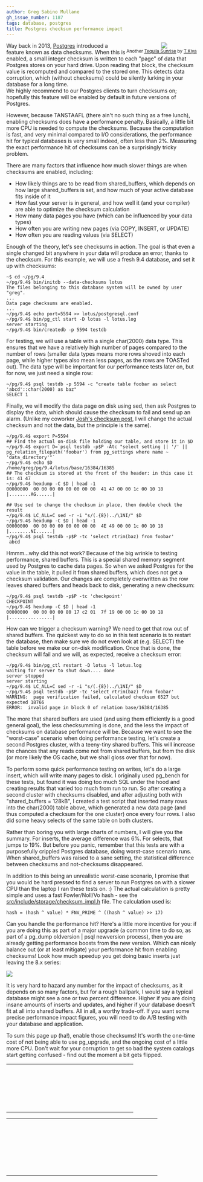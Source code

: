 ```yaml
---
author: Greg Sabino Mullane
gh_issue_number: 1187
tags: database, postgres
title: Postgres checksum performance impact
---
```




<div class="separator" style="clear: both; float: right; text-align: center;"><a href="/blog/2015/12/31/postgres-checksum-performance-impact/image-0-big.jpeg" imageanchor="1" style="clear: right; margin-bottom: 1em; margin-left: 1em;"><img border="0" src="/blog/2015/12/31/postgres-checksum-performance-impact/image-0.jpeg"/></a><br/><small>Another <a href="https://flic.kr/p/BGxbqv">Tequila Sunrise</a> by <a href="https://www.flickr.com/photos/cq-biker/">T.Kiya</a></small></div>

Way back in 2013, [Postgres](http://www.postgres.org/) introduced a feature known as data checksums. 
When this is enabled, a small integer checksum is written to each "page" 
of data that Postgres stores on your hard drive. Upon reading that block, the checksum value is 
recomputed and compared to the stored one. This detects data corruption, 
which (without checksums) could be silently lurking in your database for a long time.  
We highly recommend to our Postgres clients to turn checksums on; hopefully this feature 
will be enabled by default in future versions of Postgres.

However, because TANSTAAFL (there ain't no such thing as a free lunch), enabling 
checksums does have a performance penalty. Basically, a little bit more CPU is 
needed to compute the checksums. Because the computation is fast, and very 
minimal compared to I/O considerations, the performance hit for typical databases 
is very small indeed, often less than 2%. Measuring the exact performance hit 
of checksums can be a surprisingly tricky problem.

There are many factors that influence how much slower things are when 
checksums are enabled, including:

- How likely things are to be read from shared_buffers, which depends on how 
large shared_buffers is set, and how much of your active database fits 
inside of it
- How fast your server is in general, and how well it (and your compiler) are able to 
optimize the checksum calculation
- How many data pages you have (which can be influenced by your data types)
- How often you are writing new pages (via COPY, INSERT, or UPDATE)
- How often you are reading values (via SELECT)

Enough of the theory, let's see checksums in action. The goal is that 
even a single changed bit anywhere in your data will produce an error, 
thanks to the checksum. For this example, we will use a fresh 9.4 database, 
and set it up with checksums:

```
~$ cd ~/pg/9.4
~/pg/9.4$ bin/initdb --data-checksums lotus
The files belonging to this database system will be owned by user "greg".
...
Data page checksums are enabled.
...
~/pg/9.4$ echo port=5594 >> lotus/postgresql.conf
~/pg/9.4$ bin/pg_ctl start -D lotus -l lotus.log
server starting
~/pg/9.4$ bin/createdb -p 5594 testdb
```

For testing, we will use a table with a single char(2000) data type. This 
ensures that we have a relatively high number of pages compared to the number 
of rows (smaller data types means more rows shoved into each page, while higher 
types also mean less pages, as the rows are TOASTed out). The data type will be important for 
our performance tests later on, but for now, we just need a single row:

```
~/pg/9.4$ psql testdb -p 5594 -c "create table foobar as select 'abcd'::char(2000) as baz"
SELECT 1
```

Finally, we will modify the data page on disk using sed, then ask Postgres to display 
the data, which should cause the checksum to fail and send up an alarm. (Unlike my 
coworker [Josh's checksum post](http://blog.endpoint.com/2013/10/downstream-implications-of-data-page.html), I will change the actual checksum and not the data, but the principle is the same).

```
~/pg/9.4$ export P=5594
## Find the actual on-disk file holding our table, and store it in $D
~/pg/9.4$ export D=`psql testdb -p$P -Atc "select setting || '/' || pg_relation_filepath('foobar') from pg_settings where name ~ 'data_directory'"`
~/pg/9.4$ echo $D
/home/greg/pg/9.4/lotus/base/16384/16385
## The checksum is stored at the front of the header: in this case it is: 41 47
~/pg/9.4$ hexdump -C $D | head -1
00000000  00 00 00 00 00 00 00 00  41 47 00 00 1c 00 10 18  |........AG......|

## Use sed to change the checksum in place, then double check the result
~/pg/9.4$ LC_ALL=C sed -r -i "s/(.{8})../\1NI/" $D
~/pg/9.4$ hexdump -C $D | head -1
00000000  00 00 00 00 00 00 00 00  4E 49 00 00 1c 00 10 18  |........NI......|
~/pg/9.4$ psql testdb -p$P -tc 'select rtrim(baz) from foobar'
 abcd
```

Hmmm...why did this not work? Because of the big wrinkle to testing 
performance, shared buffers. This is a special shared memory segment used 
by Postgres to cache data pages. So when we asked Postgres for the value in the 
table, it pulled it from shared buffers, which does not get a checksum validation.
Our changes are completely overwritten as the row leaves shared buffers and heads 
back to disk, generating a new checksum:

```
~/pg/9.4$ psql testdb -p$P -tc 'checkpoint'
CHECKPOINT
~/pg/9.4$ hexdump -C $D | head -1
00000000  00 00 00 00 80 17 c2 01  7f 19 00 00 1c 00 10 18  |................|
```

How can we trigger a checksum warning? We need to get that row out of shared buffers. 
The quickest way to do so in this test scenario is to restart the database, then make sure 
we do not even look at (e.g. SELECT) the table before we make our on-disk modification. Once that is done, 
the checksum will fail and we will, as expected, receive a checksum error:

```
~/pg/9.4$ bin/pg_ctl restart -D lotus -l lotus.log
waiting for server to shut down.... done
server stopped
server starting
~/pg/9.4$ LC_ALL=C sed -r -i "s/(.{8})../\1NI/" $D
~/pg/9.4$ psql testdb -p$P -tc 'select rtrim(baz) from foobar'
WARNING:  page verification failed, calculated checksum 6527 but expected 18766
ERROR:  invalid page in block 0 of relation base/16384/16385
```

The more that shared buffers are used (and using them efficiently is a good 
general goal), the less checksumming is done, and the less the impact of 
checksums on database performance will be. Because 
we want to see the "worst-case" scenario when doing performance testing, 
let's create a second Postgres cluster, with a teeny-tiny shared buffers.
This will increase the chances that any reads come not from shared buffers, but 
from the disk (or more likely the OS cache, but we shall gloss over that for now).

To perform some quick performance testing on writes, let's do a large insert, which will 
write many pages to disk. I originally used pg_bench for these tests, but found 
it was doing too much SQL under the hood and creating results that varied too 
much from run to run. So after creating a second cluster with checksums disabled, and 
after adjusting both with "shared_buffers = 128kB", I created a test script that 
inserted many rows into the char(2000) table above, which generated a new data 
page (and thus computed a checksum for the one cluster) once every four rows. 
I also did some heavy selects of the same table on both clusters.

Rather than boring you with large charts of numbers, I will give you the summary. 
For inserts, the average difference was 6%. For selects, that jumps to 19%. But 
before you panic, remember that this tests are with a purposefully crippled 
Postgres database, doing worst-case scenario runs. When shared_buffers was raised 
to a sane setting, the statistical difference between checksums and not-checksums 
disappeared.

In addition to this being an unrealistic worst-case scenario, I promise that you 
would be hard pressed to find a server to run Postgres on with a slower CPU than the 
laptop I ran these tests on. :) The actual calculation is pretty simple and uses 
a fast Fowler/Noll/Vo hash - see the [src/include/storage/checksum_impl.h](https://github.com/postgres/postgres/blob/master/src/include/storage/checksum_impl.h) file. The calculation used is:

```
hash = (hash ^ value) * FNV_PRIME ^ ((hash ^ value) >> 17)
```

Can you handle the performance hit? Here's a little more incentive for you: 
if you are doing this as part of a major upgrade (a common time to do so, 
as part of a pg_dump oldversion | psql newversion process), then you 
are already getting performance boosts from the new version. Which can nicely 
balance out (or at least mitigate) your performance hit from enabling checksums!
Look how much speedup you get doing basic inserts just leaving the 8.x series:

<a href="/blog/2015/12/31/postgres-checksum-performance-impact/image-1.png" id="gtsm.com/insert_per_postgres_version.png" imageanchor="1"><img border="0" src="/blog/2015/12/31/postgres-checksum-performance-impact/image-1.png"/></a>

It is very hard to hazard any number for the impact of checksums, as it depends on 
so many factors, but for a rough ballpark, I would say a typical database 
might see a one or two percent difference. Higher if you are doing insane 
amounts of inserts and updates, and higher if your database doesn't fit at all 
into shared buffers. All in all, a worthy trade-off. If you want some precise performance 
impact figures, you will need to do A/B testing with your database and application.

 

To sum this page up (ha!), enable those checksums! It's worth the one-time cost of not being 
able to use pg_upgrade, and the ongoing cost of a little more CPU. Don't wait 
for your corruption to get so bad the system catalogs start getting confused - 
find out the moment a bit gets flipped.

<table class="gsmq"><tbody><tr><td class="b"></td><td class="b"></td><td class="b"></td><td class="b"></td><td class="b"></td><td class="b"></td><td class="b"></td><td class="w"></td><td class="w"></td><td class="b"></td><td class="w"></td><td class="w"></td><td class="b"></td><td class="w"></td><td class="b"></td><td class="b"></td><td class="b"></td><td class="b"></td><td class="b"></td><td class="b"></td><td class="b"></td></tr><tr><td class="b"></td><td class="w"></td><td class="w"></td><td class="w"></td><td class="w"></td><td class="w"></td><td class="b"></td><td class="w"></td><td class="w"></td><td class="b"></td><td class="b"></td><td class="b"></td><td class="w"></td><td class="w"></td><td class="b"></td><td class="w"></td><td class="w"></td><td class="w"></td><td class="w"></td><td class="w"></td><td class="b"></td></tr><tr><td class="b"></td><td class="w"></td><td class="b"></td><td class="b"></td><td class="b"></td><td class="w"></td><td class="b"></td><td class="w"></td><td class="b"></td><td class="b"></td><td class="w"></td><td class="w"></td><td class="b"></td><td class="w"></td><td class="b"></td><td class="w"></td><td class="b"></td><td class="b"></td><td class="b"></td><td class="w"></td><td class="b"></td></tr><tr><td class="b"></td><td class="w"></td><td class="b"></td><td class="b"></td><td class="b"></td><td class="w"></td><td class="b"></td><td class="w"></td><td class="w"></td><td class="b"></td><td class="w"></td><td class="b"></td><td class="w"></td><td class="w"></td><td class="b"></td><td class="w"></td><td class="b"></td><td class="b"></td><td class="b"></td><td class="w"></td><td class="b"></td></tr><tr><td class="b"></td><td class="w"></td><td class="b"></td><td class="b"></td><td class="b"></td><td class="w"></td><td class="b"></td><td class="w"></td><td class="w"></td><td class="w"></td><td class="b"></td><td class="w"></td><td class="w"></td><td class="w"></td><td class="b"></td><td class="w"></td><td class="b"></td><td class="b"></td><td class="b"></td><td class="w"></td><td class="b"></td></tr><tr><td class="b"></td><td class="w"></td><td class="w"></td><td class="w"></td><td class="w"></td><td class="w"></td><td class="b"></td><td class="w"></td><td class="w"></td><td class="w"></td><td class="w"></td><td class="b"></td><td class="w"></td><td class="w"></td><td class="b"></td><td class="w"></td><td class="w"></td><td class="w"></td><td class="w"></td><td class="w"></td><td class="b"></td></tr><tr><td class="b"></td><td class="b"></td><td class="b"></td><td class="b"></td><td class="b"></td><td class="b"></td><td class="b"></td><td class="w"></td><td class="b"></td><td class="w"></td><td class="b"></td><td class="w"></td><td class="b"></td><td class="w"></td><td class="b"></td><td class="b"></td><td class="b"></td><td class="b"></td><td class="b"></td><td class="b"></td><td class="b"></td></tr><tr><td class="w"></td><td class="w"></td><td class="w"></td><td class="w"></td><td class="w"></td><td class="w"></td><td class="w"></td><td class="w"></td><td class="b"></td><td class="b"></td><td class="w"></td><td class="b"></td><td class="b"></td><td class="w"></td><td class="w"></td><td class="w"></td><td class="w"></td><td class="w"></td><td class="w"></td><td class="w"></td><td class="w"></td></tr><tr><td class="b"></td><td class="b"></td><td class="b"></td><td class="w"></td><td class="b"></td><td class="b"></td><td class="b"></td><td class="b"></td><td class="b"></td><td class="b"></td><td class="b"></td><td class="b"></td><td class="w"></td><td class="b"></td><td class="b"></td><td class="w"></td><td class="w"></td><td class="w"></td><td class="b"></td><td class="w"></td><td class="w"></td></tr><tr><td class="w"></td><td class="b"></td><td class="b"></td><td class="w"></td><td class="b"></td><td class="b"></td><td class="w"></td><td class="b"></td><td class="b"></td><td class="w"></td><td class="b"></td><td class="w"></td><td class="b"></td><td class="b"></td><td class="w"></td><td class="b"></td><td class="b"></td><td class="w"></td><td class="w"></td><td class="b"></td><td class="w"></td></tr><tr><td class="w"></td><td class="b"></td><td class="w"></td><td class="b"></td><td class="b"></td><td class="w"></td><td class="b"></td><td class="b"></td><td class="w"></td><td class="w"></td><td class="w"></td><td class="w"></td><td class="b"></td><td class="w"></td><td class="b"></td><td class="w"></td><td class="b"></td><td class="b"></td><td class="b"></td><td class="b"></td><td class="b"></td></tr><tr><td class="w"></td><td class="b"></td><td class="b"></td><td class="b"></td><td class="w"></td><td class="b"></td><td class="w"></td><td class="b"></td><td class="w"></td><td class="b"></td><td class="b"></td><td class="w"></td><td class="w"></td><td class="w"></td><td class="w"></td><td class="b"></td><td class="b"></td><td class="w"></td><td class="w"></td><td class="b"></td><td class="w"></td></tr><tr><td class="w"></td><td class="b"></td><td class="b"></td><td class="b"></td><td class="b"></td><td class="w"></td><td class="b"></td><td class="w"></td><td class="b"></td><td class="b"></td><td class="w"></td><td class="b"></td><td class="w"></td><td class="w"></td><td class="b"></td><td class="b"></td><td class="w"></td><td class="b"></td><td class="b"></td><td class="w"></td><td class="w"></td></tr><tr><td class="w"></td><td class="w"></td><td class="w"></td><td class="w"></td><td class="w"></td><td class="w"></td><td class="w"></td><td class="w"></td><td class="b"></td><td class="w"></td><td class="w"></td><td class="w"></td><td class="b"></td><td class="b"></td><td class="w"></td><td class="w"></td><td class="b"></td><td class="w"></td><td class="w"></td><td class="b"></td><td class="b"></td></tr><tr><td class="b"></td><td class="b"></td><td class="b"></td><td class="b"></td><td class="b"></td><td class="b"></td><td class="b"></td><td class="w"></td><td class="b"></td><td class="b"></td><td class="b"></td><td class="w"></td><td class="b"></td><td class="w"></td><td class="w"></td><td class="w"></td><td class="b"></td><td class="b"></td><td class="w"></td><td class="w"></td><td class="b"></td></tr><tr><td class="b"></td><td class="w"></td><td class="w"></td><td class="w"></td><td class="w"></td><td class="w"></td><td class="b"></td><td class="w"></td><td class="b"></td><td class="b"></td><td class="w"></td><td class="b"></td><td class="w"></td><td class="w"></td><td class="w"></td><td class="w"></td><td class="w"></td><td class="w"></td><td class="w"></td><td class="w"></td><td class="b"></td></tr><tr><td class="b"></td><td class="w"></td><td class="b"></td><td class="b"></td><td class="b"></td><td class="w"></td><td class="b"></td><td class="w"></td><td class="b"></td><td class="w"></td><td class="w"></td><td class="w"></td><td class="b"></td><td class="b"></td><td class="b"></td><td class="b"></td><td class="w"></td><td class="w"></td><td class="b"></td><td class="b"></td><td class="w"></td></tr><tr><td class="b"></td><td class="w"></td><td class="b"></td><td class="b"></td><td class="b"></td><td class="w"></td><td class="b"></td><td class="w"></td><td class="w"></td><td class="b"></td><td class="w"></td><td class="b"></td><td class="b"></td><td class="w"></td><td class="w"></td><td class="b"></td><td class="b"></td><td class="w"></td><td class="w"></td><td class="b"></td><td class="w"></td></tr><tr><td class="b"></td><td class="w"></td><td class="b"></td><td class="b"></td><td class="b"></td><td class="w"></td><td class="b"></td><td class="w"></td><td class="b"></td><td class="b"></td><td class="b"></td><td class="w"></td><td class="b"></td><td class="b"></td><td class="w"></td><td class="w"></td><td class="b"></td><td class="w"></td><td class="w"></td><td class="w"></td><td class="b"></td></tr><tr><td class="b"></td><td class="w"></td><td class="w"></td><td class="w"></td><td class="w"></td><td class="w"></td><td class="b"></td><td class="w"></td><td class="b"></td><td class="b"></td><td class="w"></td><td class="w"></td><td class="w"></td><td class="b"></td><td class="w"></td><td class="b"></td><td class="w"></td><td class="b"></td><td class="w"></td><td class="b"></td><td class="w"></td></tr><tr><td class="b"></td><td class="b"></td><td class="b"></td><td class="b"></td><td class="b"></td><td class="b"></td><td class="b"></td><td class="w"></td><td class="b"></td><td class="b"></td><td class="w"></td><td class="w"></td><td class="w"></td><td class="w"></td><td class="w"></td><td class="w"></td><td class="b"></td><td class="w"></td><td class="w"></td><td class="b"></td><td class="b"></td></tr></tbody></table>

<table class="gsmq"><tbody><tr><td class="b"></td><td class="b"></td><td class="b"></td><td class="b"></td><td class="b"></td><td class="b"></td><td class="b"></td><td class="w"></td><td class="b"></td><td class="w"></td><td class="w"></td><td class="w"></td><td class="w"></td><td class="b"></td><td class="w"></td><td class="b"></td><td class="b"></td><td class="w"></td><td class="b"></td><td class="b"></td><td class="b"></td><td class="b"></td><td class="b"></td><td class="b"></td><td class="b"></td></tr><tr><td class="b"></td><td class="w"></td><td class="w"></td><td class="w"></td><td class="w"></td><td class="w"></td><td class="b"></td><td class="w"></td><td class="b"></td><td class="w"></td><td class="w"></td><td class="b"></td><td class="b"></td><td class="b"></td><td class="w"></td><td class="w"></td><td class="b"></td><td class="w"></td><td class="b"></td><td class="w"></td><td class="w"></td><td class="w"></td><td class="w"></td><td class="w"></td><td class="b"></td></tr><tr><td class="b"></td><td class="w"></td><td class="b"></td><td class="b"></td><td class="b"></td><td class="w"></td><td class="b"></td><td class="w"></td><td class="b"></td><td class="b"></td><td class="w"></td><td class="w"></td><td class="b"></td><td class="w"></td><td class="w"></td><td class="w"></td><td class="b"></td><td class="w"></td><td class="b"></td><td class="w"></td><td class="b"></td><td class="b"></td><td class="b"></td><td class="w"></td><td class="b"></td></tr><tr><td class="b"></td><td class="w"></td><td class="b"></td><td class="b"></td><td class="b"></td><td class="w"></td><td class="b"></td><td class="w"></td><td class="b"></td><td class="b"></td><td class="b"></td><td class="w"></td><td class="b"></td><td class="w"></td><td class="w"></td><td class="b"></td><td class="w"></td><td class="w"></td><td class="b"></td><td class="w"></td><td class="b"></td><td class="b"></td><td class="b"></td><td class="w"></td><td class="b"></td></tr><tr><td class="b"></td><td class="w"></td><td class="b"></td><td class="b"></td><td class="b"></td><td class="w"></td><td class="b"></td><td class="w"></td><td class="w"></td><td class="b"></td><td class="b"></td><td class="w"></td><td class="b"></td><td class="w"></td><td class="b"></td><td class="b"></td><td class="b"></td><td class="w"></td><td class="b"></td><td class="w"></td><td class="b"></td><td class="b"></td><td class="b"></td><td class="w"></td><td class="b"></td></tr><tr><td class="b"></td><td class="w"></td><td class="w"></td><td class="w"></td><td class="w"></td><td class="w"></td><td class="b"></td><td class="w"></td><td class="b"></td><td class="b"></td><td class="b"></td><td class="w"></td><td class="w"></td><td class="w"></td><td class="w"></td><td class="w"></td><td class="b"></td><td class="w"></td><td class="b"></td><td class="w"></td><td class="w"></td><td class="w"></td><td class="w"></td><td class="w"></td><td class="b"></td></tr><tr><td class="b"></td><td class="b"></td><td class="b"></td><td class="b"></td><td class="b"></td><td class="b"></td><td class="b"></td><td class="w"></td><td class="b"></td><td class="w"></td><td class="b"></td><td class="w"></td><td class="b"></td><td class="w"></td><td class="b"></td><td class="w"></td><td class="b"></td><td class="w"></td><td class="b"></td><td class="b"></td><td class="b"></td><td class="b"></td><td class="b"></td><td class="b"></td><td class="b"></td></tr><tr><td class="w"></td><td class="w"></td><td class="w"></td><td class="w"></td><td class="w"></td><td class="w"></td><td class="w"></td><td class="w"></td><td class="w"></td><td class="w"></td><td class="b"></td><td class="b"></td><td class="w"></td><td class="b"></td><td class="w"></td><td class="b"></td><td class="w"></td><td class="w"></td><td class="w"></td><td class="w"></td><td class="w"></td><td class="w"></td><td class="w"></td><td class="w"></td><td class="w"></td></tr><tr><td class="b"></td><td class="b"></td><td class="w"></td><td class="w"></td><td class="b"></td><td class="b"></td><td class="b"></td><td class="w"></td><td class="w"></td><td class="w"></td><td class="b"></td><td class="w"></td><td class="b"></td><td class="b"></td><td class="w"></td><td class="w"></td><td class="w"></td><td class="w"></td><td class="w"></td><td class="b"></td><td class="w"></td><td class="b"></td><td class="b"></td><td class="b"></td><td class="b"></td></tr><tr><td class="w"></td><td class="b"></td><td class="w"></td><td class="w"></td><td class="w"></td><td class="w"></td><td class="w"></td><td class="b"></td><td class="w"></td><td class="w"></td><td class="w"></td><td class="w"></td><td class="w"></td><td class="b"></td><td class="b"></td><td class="b"></td><td class="b"></td><td class="w"></td><td class="w"></td><td class="b"></td><td class="b"></td><td class="w"></td><td class="w"></td><td class="w"></td><td class="w"></td></tr><tr><td class="b"></td><td class="b"></td><td class="b"></td><td class="b"></td><td class="b"></td><td class="b"></td><td class="b"></td><td class="w"></td><td class="w"></td><td class="b"></td><td class="b"></td><td class="w"></td><td class="w"></td><td class="w"></td><td class="w"></td><td class="b"></td><td class="w"></td><td class="b"></td><td class="w"></td><td class="w"></td><td class="b"></td><td class="w"></td><td class="b"></td><td class="w"></td><td class="w"></td></tr><tr><td class="b"></td><td class="w"></td><td class="w"></td><td class="w"></td><td class="b"></td><td class="b"></td><td class="w"></td><td class="w"></td><td class="b"></td><td class="b"></td><td class="w"></td><td class="w"></td><td class="b"></td><td class="w"></td><td class="b"></td><td class="w"></td><td class="w"></td><td class="b"></td><td class="w"></td><td class="b"></td><td class="w"></td><td class="w"></td><td class="b"></td><td class="b"></td><td class="b"></td></tr><tr><td class="w"></td><td class="b"></td><td class="w"></td><td class="w"></td><td class="w"></td><td class="w"></td><td class="b"></td><td class="b"></td><td class="b"></td><td class="w"></td><td class="w"></td><td class="b"></td><td class="w"></td><td class="b"></td><td class="b"></td><td class="w"></td><td class="b"></td><td class="b"></td><td class="b"></td><td class="b"></td><td class="w"></td><td class="w"></td><td class="b"></td><td class="w"></td><td class="b"></td></tr><tr><td class="b"></td><td class="b"></td><td class="w"></td><td class="b"></td><td class="b"></td><td class="w"></td><td class="w"></td><td class="b"></td><td class="w"></td><td class="b"></td><td class="b"></td><td class="w"></td><td class="b"></td><td class="w"></td><td class="w"></td><td class="w"></td><td class="b"></td><td class="b"></td><td class="w"></td><td class="w"></td><td class="b"></td><td class="b"></td><td class="w"></td><td class="b"></td><td class="w"></td></tr><tr><td class="w"></td><td class="w"></td><td class="w"></td><td class="b"></td><td class="b"></td><td class="b"></td><td class="b"></td><td class="b"></td><td class="b"></td><td class="w"></td><td class="b"></td><td class="b"></td><td class="b"></td><td class="b"></td><td class="b"></td><td class="b"></td><td class="b"></td><td class="w"></td><td class="w"></td><td class="b"></td><td class="b"></td><td class="w"></td><td class="w"></td><td class="w"></td><td class="w"></td></tr><tr><td class="w"></td><td class="w"></td><td class="b"></td><td class="b"></td><td class="b"></td><td class="b"></td><td class="w"></td><td class="w"></td><td class="b"></td><td class="b"></td><td class="b"></td><td class="b"></td><td class="w"></td><td class="b"></td><td class="w"></td><td class="b"></td><td class="b"></td><td class="b"></td><td class="w"></td><td class="b"></td><td class="b"></td><td class="w"></td><td class="b"></td><td class="b"></td><td class="w"></td></tr><tr><td class="b"></td><td class="b"></td><td class="b"></td><td class="w"></td><td class="b"></td><td class="b"></td><td class="b"></td><td class="w"></td><td class="w"></td><td class="b"></td><td class="w"></td><td class="w"></td><td class="b"></td><td class="b"></td><td class="w"></td><td class="w"></td><td class="b"></td><td class="b"></td><td class="b"></td><td class="b"></td><td class="b"></td><td class="w"></td><td class="b"></td><td class="b"></td><td class="b"></td></tr><tr><td class="w"></td><td class="w"></td><td class="w"></td><td class="w"></td><td class="w"></td><td class="w"></td><td class="w"></td><td class="w"></td><td class="b"></td><td class="b"></td><td class="b"></td><td class="w"></td><td class="w"></td><td class="b"></td><td class="b"></td><td class="w"></td><td class="b"></td><td class="w"></td><td class="w"></td><td class="w"></td><td class="b"></td><td class="b"></td><td class="b"></td><td class="w"></td><td class="b"></td></tr><tr><td class="b"></td><td class="b"></td><td class="b"></td><td class="b"></td><td class="b"></td><td class="b"></td><td class="b"></td><td class="w"></td><td class="w"></td><td class="b"></td><td class="w"></td><td class="w"></td><td class="w"></td><td class="w"></td><td class="w"></td><td class="w"></td><td class="b"></td><td class="w"></td><td class="b"></td><td class="w"></td><td class="b"></td><td class="w"></td><td class="w"></td><td class="w"></td><td class="w"></td></tr><tr><td class="b"></td><td class="w"></td><td class="w"></td><td class="w"></td><td class="w"></td><td class="w"></td><td class="b"></td><td class="w"></td><td class="b"></td><td class="w"></td><td class="w"></td><td class="w"></td><td class="b"></td><td class="w"></td><td class="b"></td><td class="b"></td><td class="b"></td><td class="w"></td><td class="w"></td><td class="w"></td><td class="b"></td><td class="w"></td><td class="b"></td><td class="b"></td><td class="b"></td></tr><tr><td class="b"></td><td class="w"></td><td class="b"></td><td class="b"></td><td class="b"></td><td class="w"></td><td class="b"></td><td class="w"></td><td class="b"></td><td class="b"></td><td class="w"></td><td class="b"></td><td class="w"></td><td class="b"></td><td class="b"></td><td class="w"></td><td class="b"></td><td class="b"></td><td class="b"></td><td class="b"></td><td class="b"></td><td class="w"></td><td class="b"></td><td class="w"></td><td class="b"></td></tr><tr><td class="b"></td><td class="w"></td><td class="b"></td><td class="b"></td><td class="b"></td><td class="w"></td><td class="b"></td><td class="w"></td><td class="w"></td><td class="b"></td><td class="b"></td><td class="w"></td><td class="b"></td><td class="w"></td><td class="w"></td><td class="b"></td><td class="w"></td><td class="b"></td><td class="b"></td><td class="b"></td><td class="w"></td><td class="b"></td><td class="b"></td><td class="b"></td><td class="b"></td></tr><tr><td class="b"></td><td class="w"></td><td class="b"></td><td class="b"></td><td class="b"></td><td class="w"></td><td class="b"></td><td class="w"></td><td class="w"></td><td class="w"></td><td class="b"></td><td class="b"></td><td class="b"></td><td class="b"></td><td class="b"></td><td class="w"></td><td class="b"></td><td class="b"></td><td class="b"></td><td class="b"></td><td class="w"></td><td class="b"></td><td class="w"></td><td class="b"></td><td class="w"></td></tr><tr><td class="b"></td><td class="w"></td><td class="w"></td><td class="w"></td><td class="w"></td><td class="w"></td><td class="b"></td><td class="w"></td><td class="b"></td><td class="w"></td><td class="w"></td><td class="b"></td><td class="w"></td><td class="b"></td><td class="w"></td><td class="b"></td><td class="w"></td><td class="b"></td><td class="b"></td><td class="w"></td><td class="w"></td><td class="b"></td><td class="b"></td><td class="b"></td><td class="w"></td></tr><tr><td class="b"></td><td class="b"></td><td class="b"></td><td class="b"></td><td class="b"></td><td class="b"></td><td class="b"></td><td class="w"></td><td class="b"></td><td class="w"></td><td class="w"></td><td class="w"></td><td class="b"></td><td class="b"></td><td class="w"></td><td class="b"></td><td class="w"></td><td class="w"></td><td class="b"></td><td class="b"></td><td class="b"></td><td class="w"></td><td class="b"></td><td class="b"></td><td class="b" id="jA0ECQMCGoA5LbR4+ANg0qEBRFfV2jxfAXt2wQGkKVIdT9FqEM3HxMN/BTEXJQwRBKF5RiA90+JzMjsQB2EJGT7faIMcmCR/31L64pkw1/c+cLf14CTqzIghhQybZoatjG/stClU+w0cHu6uCfHYPSk7wSMnIRQKngFxmIGF9KbclAYQXGfHU3QYMNP25JqCAnQ3x+sZMz198Ttu4h0mWjle3JuSQoHZKPGDWa57NtcHaQ===MhiK"></td></tr></tbody></table>


